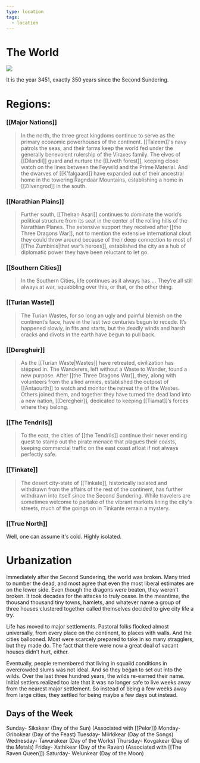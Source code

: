 ```yaml
---
type: location
tags:
  - location
---
```


# The World
![](/assets/obsidian/3451%20Ninarith.jpeg)

It is the year 3451, exactly 350 years since the Second Sundering.

# Regions:

### [[Major Nations]]
> In the north, the three great kingdoms continue to serve as the primary economic powerhouses of the continent. [[Taleem]]'s navy patrols the seas, and their farms keep the world fed under the generally benevolent rulership of the Viraxes family. The elves of [[Dilandil]] guard and nurture the [[Liveth forest]], keeping close watch on the lines between the Feywild and the Prime Material. And the dwarves of [[K'falgaard]] have expanded out of their ancestral home in the towering Ragndaar Mountains, establishing a home in [[Zilvengrod]] in the south.

### [[Narathian Plains]] 
> Further south, [[Thelran Asari]] continues to dominate the world’s political structure from its seat in the center of the rolling hills of the Narathian Planes. The extensive support they received after [[the Three Dragons War]], not to mention the extensive international clout they could throw around because of their deep connection to most of [[The Zumbinis|that war’s heroes]], established the city as a hub of diplomatic power they have been reluctant to let go. 

### [[Southern Cities]]
> In the Southern Cities, life continues as it always has ... They’re all still always at war, squabbling over this, or that, or the other thing.

### [[Turian Waste]]
> The Turian Wastes, for so long an ugly and painful blemish on the continent’s face, have in the last two centuries begun to recede. It’s happened slowly, in fits and starts, but the deadly winds and harsh cracks and divots in the earth have begun to pull back.

### [[Deregheir]]
> As the [[Turian Waste|Wastes]] have retreated, civilization has stepped in. The Wanderers, left without a Waste to Wander, found a new purpose. After [[the Three Dragons War]], they, along with volunteers from the allied armies, established the outpost of [[Antaourth]] to watch and monitor the retreat the of the Wastes. Others joined them, and together they have turned the dead land into a new nation, [[Deregheir]], dedicated to keeping [[Tiamat]]’s forces where they belong.

### [[The Tendrils]]
> To the east, the cities of [[the Tendrils]] continue their never ending quest to stamp out the pirate menace that plagues their coasts, keeping commercial traffic on the east coast afloat if not always perfectly safe.

### [[Tinkate]]
> The desert city-state of [[Tinkate]], historically isolated and withdrawn from the affairs of the rest of the continent, has further withdrawn into itself since the Second Sundering. While travelers are sometimes welcome to partake of the vibrant markets lining the city's streets, much of the goings on in Tinkante remain a mystery.

### [[True North]]
Well, one can assume it's cold. Highly isolated.

# Urbanization

Immediately after the Second Sundering, the world was broken. Many tried to number the dead, and most agree that even the most liberal estimates are on the lower side. Even though the dragons were beaten, they weren’t broken. It took decades for the attacks to truly cease. In the meantime, the thousand thousand tiny towns, hamlets, and whatever name a group of three houses clustered together called themselves decided to give city life a try.

Life has moved to major settlements. Pastoral folks flocked almost universally, from every place on the continent, to places with walls. And the cities ballooned. Most were scarcely prepared to take in so many stragglers, but they made do. The fact that there were now a great deal of vacant houses didn’t hurt, either.

Eventually, people remembered that living in squalid conditions in overcrowded slums was not ideal. And so they began to set out into the wilds. Over the last three hundred years, the wilds re-earned their name. Initial settlers realized too late that it was no longer safe to live weeks away from the nearest major settlement. So instead of being a few weeks away from large cities, they settled for being maybe a few days out instead.

## Days of the Week
Sunday- Sikskear (Day of the Sun) (Associated with [[Pelor]])
Monday- Gribokear (Day of the Feast) 
Tuesday- Miirkikear (Day of the Songs) 
Wednesday- Tawurakear (Day of the Works) 
Thursday- Kovgakear (Day of the Metals) 
Friday- Xathikear (Day of the Raven) (Associated with [[The Raven Queen]])
Saturday- Welunkear (Day of the Moon)